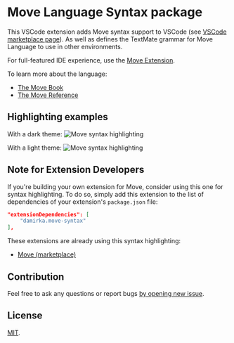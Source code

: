 # Move Language Syntax package

This VSCode extension adds Move syntax support to VSCode (see [VSCode marketplace page](https://marketplace.visualstudio.com/items?itemName=damirka.move-syntax)). As well as defines the TextMate grammar for Move Language to use in other environments.

For full-featured IDE experience, use the [Move Extension](https://marketplace.visualstudio.com/items?itemName=mysten.move).

To learn more about the language:

- [The Move Book](https://move-book.com/)
- [The Move Reference](https://move-book.com/reference)

## Highlighting examples

With a dark theme:
![Move syntax highlighting](https://github.com/damirka/move-syntax/raw/main/img/sample_dark.jpg)

With a light theme:
![Move syntax highlighting](https://github.com/damirka/move-syntax/raw/main/img/sample_light.jpg)

## Note for Extension Developers

If you're building your own extension for Move, consider using this one for syntax highlighting. To do so, simply add this extension to the list of dependencies of your extension's `package.json` file:

```json
"extensionDependencies": [
    "damirka.move-syntax"
],
```

These extensions are already using this syntax highlighting:

- [Move (marketplace)](https://marketplace.visualstudio.com/items?itemName=mysten.move)

## Contribution

Feel free to ask any questions or report bugs [by opening new issue](https://github.com/damirka/move-syntax/issues).

## License

[MIT](LICENSE).
